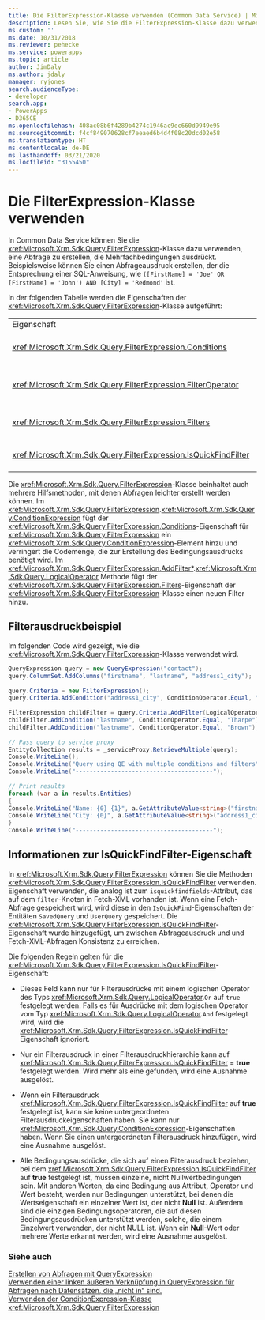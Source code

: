 ```yaml
---
title: Die FilterExpression-Klasse verwenden (Common Data Service) | Microsoft-Dokumentation
description: Lesen Sie, wie Sie die FilterExpression-Klasse dazu verwenden, eine Abfrage zu erstellen, die Mehrfachbedingungen ausdrückt
ms.custom: ''
ms.date: 10/31/2018
ms.reviewer: pehecke
ms.service: powerapps
ms.topic: article
author: JimDaly
ms.author: jdaly
manager: ryjones
search.audienceType:
- developer
search.app:
- PowerApps
- D365CE
ms.openlocfilehash: 408ac08b6f4289b4274c1946ac9ec660d9949e95
ms.sourcegitcommit: f4cf849070628cf7eeaed6b4d4f08c20dcd02e58
ms.translationtype: HT
ms.contentlocale: de-DE
ms.lasthandoff: 03/21/2020
ms.locfileid: "3155450"
---
```

# <a name="use-the-filterexpression-class"></a>Die FilterExpression-Klasse verwenden

In Common Data Service können Sie die <xref:Microsoft.Xrm.Sdk.Query.FilterExpression>-Klasse dazu verwenden, eine Abfrage zu erstellen, die Mehrfachbedingungen ausdrückt. Beispielsweise können Sie einen Abfrageausdruck erstellen, der die Entsprechung einer SQL-Anweisung, wie `([FirstName] = 'Joe' OR [FirstName] = 'John') AND [City] = 'Redmond'` ist.  
  
 In der folgenden Tabelle werden die Eigenschaften der <xref:Microsoft.Xrm.Sdk.Query.FilterExpression>-Klasse aufgeführt:  
  
|||  
|-|-|  
|Eigenschaft|Beschreibung|  
|<xref:Microsoft.Xrm.Sdk.Query.FilterExpression.Conditions>|Ruft Bedingungsausdrücke ab oder legt sie fest, die Attribute, Zustandsoperatoren und Attributwerte enthalten.|  
|<xref:Microsoft.Xrm.Sdk.Query.FilterExpression.FilterOperator>|Ruft logische `AND/OR`-Filteroperatoren ab oder legt sie fest. Dies wird mit der <xref:Microsoft.Xrm.Sdk.Query.LogicalOperator>-Enumeration festgelegt.|  
|<xref:Microsoft.Xrm.Sdk.Query.FilterExpression.Filters>|Ruft eine Hierarchie von Bedingung und logischen Filterausdrücken ab oder legt diese fest, die die Ergebnisse der Abfrage filtern.|  
|<xref:Microsoft.Xrm.Sdk.Query.FilterExpression.IsQuickFindFilter>|Ruft einen Wert ab oder legt diesen fest, der angibt, ob der Ausdruck Teil einer Schnellsuchabfrage ist.|  
  
 Die <xref:Microsoft.Xrm.Sdk.Query.FilterExpression>-Klasse beinhaltet auch mehrere Hilfsmethoden, mit denen Abfragen leichter erstellt werden können. Im <xref:Microsoft.Xrm.Sdk.Query.FilterExpression>.<xref:Microsoft.Xrm.Sdk.Query.ConditionExpression> fügt der <xref:Microsoft.Xrm.Sdk.Query.FilterExpression.Conditions>-Eigenschaft für <xref:Microsoft.Xrm.Sdk.Query.FilterExpression> ein <xref:Microsoft.Xrm.Sdk.Query.ConditionExpression>-Element hinzu und verringert die Codemenge, die zur Erstellung des Bedingungsausdrucks benötigt wird. Im <xref:Microsoft.Xrm.Sdk.Query.FilterExpression.AddFilter*>.<xref:Microsoft.Xrm.Sdk.Query.LogicalOperator> Methode fügt der <xref:Microsoft.Xrm.Sdk.Query.FilterExpression.Filters>-Eigenschaft der <xref:Microsoft.Xrm.Sdk.Query.FilterExpression>-Klasse einen neuen Filter hinzu.  
  
<a name="example"></a>   

## <a name="filter-expression-example"></a>Filterausdruckbeispiel  

 Im folgenden Code wird gezeigt, wie die <xref:Microsoft.Xrm.Sdk.Query.FilterExpression>-Klasse verwendet wird.  
  
```csharp  
QueryExpression query = new QueryExpression("contact");   
query.ColumnSet.AddColumns("firstname", "lastname", "address1_city");   
  
query.Criteria = new FilterExpression();   
query.Criteria.AddCondition("address1_city", ConditionOperator.Equal, "Redmond");   
  
FilterExpression childFilter = query.Criteria.AddFilter(LogicalOperator.Or);   
childFilter.AddCondition("lastname", ConditionOperator.Equal, "Tharpe");   
childFilter.AddCondition("lastname", ConditionOperator.Equal, "Brown");   
  
// Pass query to service proxy   
EntityCollection results = _serviceProxy.RetrieveMultiple(query);   
Console.WriteLine();   
Console.WriteLine("Query using QE with multiple conditions and filters");   
Console.WriteLine("---------------------------------------");   
  
// Print results   
foreach (var a in results.Entities)   
{   
Console.WriteLine("Name: {0} {1}", a.GetAttributeValue<string>("firstname"), a.GetAttributeValue<string>("lastname"));   
Console.WriteLine("City: {0}", a.GetAttributeValue<string>("address1_city"));   
}   
Console.WriteLine("---------------------------------------");  
```  
  
<a name="quickfindfilter"></a> 
  
## <a name="about-the-isquickfindfilter-property"></a>Informationen zur IsQuickFindFilter-Eigenschaft  

 In <xref:Microsoft.Xrm.Sdk.Query.FilterExpression> können Sie die Methoden <xref:Microsoft.Xrm.Sdk.Query.FilterExpression.IsQuickFindFilter> verwenden. Eigenschaft verwenden, die analog ist zum `isquickfindfields`-Attribut, das auf dem `filter`-Knoten in Fetch-XML vorhanden ist. Wenn eine Fetch-Abfrage gespeichert wird, wird diese in den `IsQuickFind`-Eigenschaften der Entitäten `SavedQuery` und `UserQuery` gespeichert. Die <xref:Microsoft.Xrm.Sdk.Query.FilterExpression.IsQuickFindFilter>-Eigenschaft wurde hinzugefügt, um zwischen Abfrageausdruck und und Fetch-XML-Abfragen Konsistenz zu erreichen.  
  
 Die folgenden Regeln gelten für die <xref:Microsoft.Xrm.Sdk.Query.FilterExpression.IsQuickFindFilter>-Eigenschaft:  
  
-   Dieses Feld kann nur für Filterausdrücke mit einem logischen Operator des Typs <xref:Microsoft.Xrm.Sdk.Query.LogicalOperator>.`Or` auf `true` festgelegt werden. Falls es für Ausdrücke mit dem logischen Operator vom Typ <xref:Microsoft.Xrm.Sdk.Query.LogicalOperator>.`And` festgelegt wird, wird die <xref:Microsoft.Xrm.Sdk.Query.FilterExpression.IsQuickFindFilter>-Eigenschaft ignoriert.  
  
-   Nur ein Filterausdruck in einer Filterausdruckhierarchie kann auf <xref:Microsoft.Xrm.Sdk.Query.FilterExpression.IsQuickFindFilter> = **true** festgelegt werden. Wird mehr als eine gefunden, wird eine Ausnahme ausgelöst.  
  
-   Wenn ein Filterausdruck <xref:Microsoft.Xrm.Sdk.Query.FilterExpression.IsQuickFindFilter> auf **true** festgelegt ist, kann sie keine untergeordneten Filterausdruckeigenschaften haben. Sie kann nur <xref:Microsoft.Xrm.Sdk.Query.ConditionExpression>-Eigenschaften haben. Wenn Sie einen untergeordneten Filterausdruck hinzufügen, wird eine Ausnahme ausgelöst.  
  
-   Alle Bedingungsausdrücke, die sich auf einen Filterausdruck beziehen, bei dem <xref:Microsoft.Xrm.Sdk.Query.FilterExpression.IsQuickFindFilter> auf **true** festgelegt ist, müssen einzelne, nicht Nullwertbedingungen sein. Mit anderen Worten, da eine Bedingung aus Attribut, Operator und Wert besteht, werden nur Bedingungen unterstützt, bei denen die Wertseigenschaft ein einzelner Wert ist, der nicht **Null** ist. Außerdem sind die einzigen Bedingungsoperatoren, die auf diesen Bedingungsausdrücken unterstützt werden, solche, die einem Einzelwert verwenden, der nicht NULL ist. Wenn ein **Null**-Wert oder mehrere Werte erkannt werden, wird eine Ausnahme ausgelöst.  
  
### <a name="see-also"></a>Siehe auch  

 [Erstellen von Abfragen mit QueryExpression](build-queries-with-queryexpression.md)   
 [Verwenden einer linken äußeren Verknüpfung in QueryExpression für Abfragen nach Datensätzen, die „nicht in“ sind.](use-left-outer-join-queryexpression-query-records-not-in.md)   
 [Verwenden der ConditionExpression-Klasse](use-conditionexpression-class.md)   
 <xref:Microsoft.Xrm.Sdk.Query.FilterExpression>